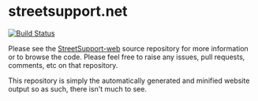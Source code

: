 # streetsupport.net

[![Build Status](https://travis-ci.org/StreetSupport/streetsupport-web.svg?branch=master)](https://travis-ci.org/StreetSupport/streetsupport-web)

Please see the [StreetSupport-web](https://github.com/StreetSupport/streetsupport-web) source repository for more information or to browse the code. Please feel free to raise any issues, pull requests, comments, etc on that repository.

This repository is simply the automatically generated and minified website output so as such, there isn't much to see.
